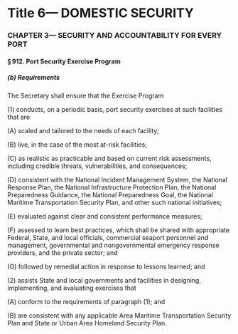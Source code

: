 
# Title 6— DOMESTIC SECURITY
### CHAPTER 3— SECURITY AND ACCOUNTABILITY FOR EVERY PORT
#### § 912. Port Security Exercise Program
##### (b) Requirements

The Secretary shall ensure that the Exercise Program

(1) conducts, on a periodic basis, port security exercises at such facilities that are

(A) scaled and tailored to the needs of each facility;

(B) live, in the case of the most at-risk facilities;

(C) as realistic as practicable and based on current risk assessments, including credible threats, vulnerabilities, and consequences;

(D) consistent with the National Incident Management System, the National Response Plan, the National Infrastructure Protection Plan, the National Preparedness Guidance, the National Preparedness Goal, the National Maritime Transportation Security Plan, and other such national initiatives;

(E) evaluated against clear and consistent performance measures;

(F) assessed to learn best practices, which shall be shared with appropriate Federal, State, and local officials, commercial seaport personnel and management, governmental and nongovernmental emergency response providers, and the private sector; and

(G) followed by remedial action in response to lessons learned; and

(2) assists State and local governments and facilities in designing, implementing, and evaluating exercises that

(A) conform to the requirements of paragraph (1); and

(B) are consistent with any applicable Area Maritime Transportation Security Plan and State or Urban Area Homeland Security Plan.
